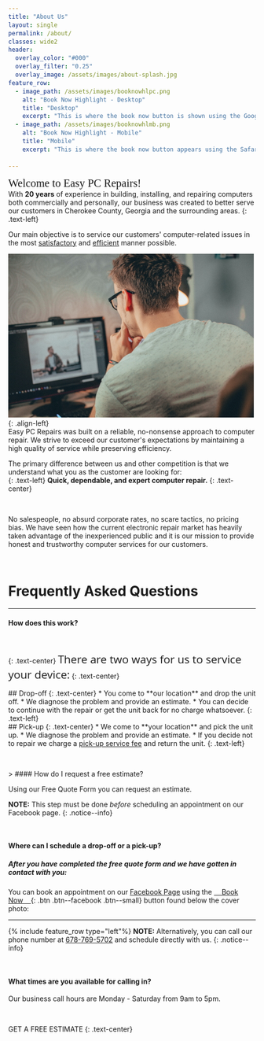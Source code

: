 ```yaml
---
title: "About Us"
layout: single
permalink: /about/
classes: wide2
header:
  overlay_color: "#000"
  overlay_filter: "0.25"
  overlay_image: /assets/images/about-splash.jpg
feature_row:
  - image_path: /assets/images/booknowhlpc.png
    alt: "Book Now Highlight - Desktop"
    title: "Desktop"
    excerpt: "This is where the book now button is shown using the Google Chrome browser."
  - image_path: /assets/images/booknowhlmb.png
    alt: "Book Now Highlight - Mobile"
    title: "Mobile"
    excerpt: "This is where the book now button appears using the Safari browser on iPhone."

---
```

<span style="font-family:Montserrat; font-size:1.6em;">Welcome to Easy PC Repairs! </span>
<br />
With **20 years** of experience in building, installing, and repairing computers both commercially and personally, our business was created to better serve our customers in Cherokee County, Georgia and the surrounding areas.
{: .text-left} 


Our main objective is to service our customers' computer-related issues in the most <u>satisfactory</u> and <u>efficient</u> manner possible.

![image-left](/assets/images/about-image1.jpg){: .align-left}  
Easy PC Repairs was built on a reliable, no-nonsense approach to computer repair. We strive to exceed our customer's expectations by maintaining a high quality of service while preserving efficiency.  

The primary difference between us and other competition is that we understand what you as the customer are looking for:  
{: .text-left}
**Quick, dependable, and expert computer repair.**
{: .text-center}  
<p>&nbsp;</p>

No salespeople, no absurd corporate rates, no scare tactics, no pricing bias. We have seen how the current electronic repair market has heavily taken advantage of the inexperienced public and it is our mission to provide honest and trustworthy computer services for our customers.

<p>&nbsp;</p>  

# Frequently Asked Questions 

---
>
#### How does this work?


<p>&nbsp;</p> 

<i class="fas fa-tools fa-3x"></i>
{: .text-center}
<span style="font-family:Open Sans; font-size:1.6em;">There are two ways for us to service your device:</span>
{: .text-center}

<div class="grid">
<div class="col-1-2">
<div class="content" markdown="1">
## Drop-off 
{: .text-center}
* You come to **our location** and drop the unit off.
* We diagnose the problem and provide an estimate.
* You can decide to continue with the repair or get the unit back for no charge whatsoever.
{: .text-left}
</div>
</div>
<div class="col-1-2">
<div class="content" markdown="1">
## Pick-up
{: .text-center}
* We come to **your location** and pick the unit up.
* We diagnose the problem and provide an estimate.
* If you decide not to repair we charge a <u>pick-up service fee</u> and return the unit.
{: .text-left}
</div>
</div>
</div>

<p>&nbsp;</p> 
>
#### How do I request a free estimate?

Using our <a onclick="FreshworksWidget('open');" class="btn btn--inverse"> Free Quote Form </a> you can request an estimate. 

**NOTE:**   This step must be done *before* scheduling an appointment on our Facebook page.
{: .notice--info}


<p>&nbsp;</p>

>
#### Where can I schedule a drop-off or a pick-up?


##### After you have completed the free quote form and we have gotten in contact with you:   
You can book an appointment on our [Facebook Page](https://www.facebook.com/Easy-PC-Repairs-110941363996493) using the [&nbsp;&nbsp;&nbsp;&nbsp;Book Now&nbsp;&nbsp;&nbsp;&nbsp;](https://www.facebook.com/Easy-PC-Repairs-110941363996493){: .btn .btn--facebook .btn--small} button found below the cover photo:

___

{% include feature_row type="left"%}
**NOTE:**   Alternatively, you can call our phone number at [678-769-5702](tel:+1-678-769-5702) and schedule directly with us.
{: .notice--info}

<p>&nbsp;</p>

>
#### What times are you available for calling in?

Our business call hours are Monday - Saturday from 9am to 5pm.  

<p>&nbsp;</p>
<a onclick="FreshworksWidget('open');" class="btn btn--success btn--large">GET A FREE ESTIMATE <i class="fas fa-arrow-right"></i></a>
{: .text-center}






